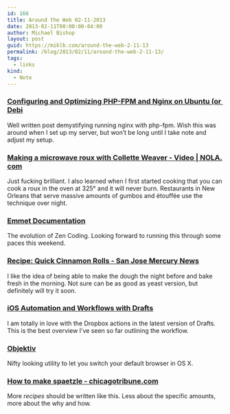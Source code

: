 ```yaml
---
id: 166
title: Around the Web 02-11-2013
date: 2013-02-11T00:00:00-04:00
author: Michael Bishop
layout: post
guid: https://miklb.com/around-the-web-2-11-13
permalink: /blog/2013/02/11/around-the-web-2-11-13/
tags:
  - links
kind:
  - Note
---
```

<h3 id="configuring-and-optimizing-php-fpm-and-nginx-on-ubuntu-or-debihttpblogchrismellercomconfiguring-and-optimizing-php-fpm-and-nginx-on-ubuntu-or-debian"><a href="http://blog.chrismeller.com/configuring-and-optimizing-php-fpm-and-nginx-on-ubuntu-or-debian">​C​o​n​f​i​g​u​r​i​n​g​ ​a​n​d​ ​O​p​t​i​m​i​z​i​n​g​ ​P​H​P​-​F​P​M​ ​a​n​d​ ​N​g​i​n​x​ ​o​n​ ​U​b​u​n​t​u​ ​(​o​r​ ​D​e​b​i​</a></h3>
<p>Well written post demystifying running nginx with php-fpm. Wish this was around when I set up my server, but won’t be long until I take note and adjust my setup.</p>
<h3 id="making-a-microwave-roux-with-collette-weaver---video--nolacomhttpvideosnolacomtimes-picayune201210makingarouxhtml"><a href="http://videos.nola.com/times-picayune/2012/10/making_a_roux.html">​M​a​k​i​n​g​ ​a​ ​m​i​c​r​o​w​a​v​e​ ​r​o​u​x​ ​w​i​t​h​ ​C​o​l​l​e​t​t​e​ ​W​e​a​v​e​r​ ​-​ ​V​i​d​e​o​ ​|​ ​N​O​L​A​.​c​o​m</a></h3>
<p>Just fucking brilliant. I also learned when I first started cooking that you can cook a roux in the oven at 325° and it will never burn. Restaurants in New Orleans that serve massive amounts of gumbos and étouffée use the technique over night.</p>
<h3 id="emmet-documentationhttpdocsemmetio"><a href="http://docs.emmet.io/">​E​m​m​e​t​ ​D​o​c​u​m​e​n​t​a​t​i​o​n</a></h3>
<p>The evolution of Zen Coding. Looking forward to running this through some paces this weekend.</p>
<h3 id="recipe-quick-cinnamon-rolls---san-jose-mercury-newshttpwwwmercurynewscomrecipesci22523664recipe-quick-cinnamon-rollssourcerss"><a href="http://www.mercurynews.com/recipes/ci_22523664/recipe-quick-cinnamon-rolls?source=rss">​R​e​c​i​p​e​:​ ​Q​u​i​c​k​ ​C​i​n​n​a​m​o​n​ ​R​o​l​l​s​ ​-​ ​S​a​n​ ​J​o​s​e​ ​M​e​r​c​u​r​y​ ​N​e​w​s</a></h3>
<p>I like the idea of being able to make the dough the night before and bake fresh in the morning. Not sure can be as good as yeast version, but definitely will try it soon.</p>
<h3 id="ios-automation-and-workflows-with-draftshttpwwwmacstoriesnetreviewsios-automation-and-workflows-with-drafts"><a href="http://www.macstories.net/reviews/ios-automation-and-workflows-with-drafts/">​i​O​S​ ​A​u​t​o​m​a​t​i​o​n​ ​a​n​d​ ​W​o​r​k​f​l​o​w​s​ ​w​i​t​h​ ​D​r​a​f​t​s</a></h3>
<p>I am totally in love with the Dropbox actions in the latest version of Drafts. This is the best overview I’ve seen so far outlining the workflow.</p>
<h3 id="objektivhttpnthloopgithubcomobjektiv"><a href="http://nthloop.github.com/Objektiv/">​O​b​j​e​k​t​i​v</a></h3>
<p>Nifty looking utility to let you switch your default browser in OS X.</p>
<h3 id="how-to-make-spaetzle---chicagotribunecomhttpwwwchicagotribunecomfeaturesfoodsc-food-0125-prep-spaetzle-2013013005548688storytrackrss"><a href="http://www.chicagotribune.com/features/food/sc-food-0125-prep-spaetzle-20130130,0,5548688.story?track=rss">​H​o​w​ ​t​o​ ​m​a​k​e​ ​s​p​a​e​t​z​l​e​ ​-​ ​c​h​i​c​a​g​o​t​r​i​b​u​n​e​.​c​o​m</a></h3>
<p>More <em>recipes</em> should be written like this. Less about the specific amounts, more about the why and how.</p>